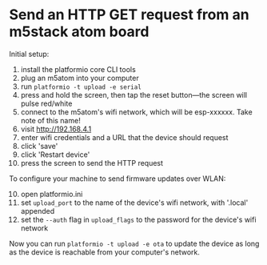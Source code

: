 # Send an HTTP GET request from an m5stack atom board

Initial setup:

1. install the platformio core CLI tools
2. plug an m5atom into your computer
3. run `platformio -t upload -e serial`
4. press and hold the screen, then tap the reset button—the screen will pulse red/white
5. connect to the m5atom's wifi network, which will be esp-xxxxxx. Take note of this name!
6. visit http://192.168.4.1
6. enter wifi credentials and a URL that the device should request
7. click 'save'
8. click 'Restart device'
9. press the screen to send the HTTP request

To configure your machine to send firmware updates over WLAN:

10. open platformio.ini
11. set `upload_port` to the name of the device's wifi network, with '.local' appended
12. set the `--auth` flag in `upload_flags` to the password for the device's wifi network

Now you can run `platformio -t upload -e ota` to update the device as long as the device is reachable from your computer's network.
